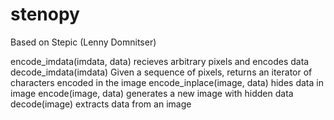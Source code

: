 # stenopy

Based on Stepic (Lenny Domnitser)

encode_imdata(imdata, data)
	recieves arbitrary pixels and encodes data
decode_imdata(imdata)
	Given a sequence of pixels, returns an iterator of characters
    encoded in the image
encode_inplace(image, data)
	hides data in image
encode(image, data)
	generates a new image with hidden data
decode(image)
	extracts data from an image
